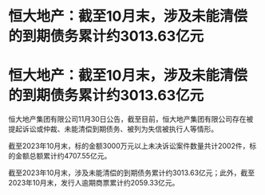 # 恒大地产：截至10月末，涉及未能清偿的到期债务累计约3013.63亿元

# 恒大地产：截至10月末，涉及未能清偿的到期债务累计约3013.63亿元

恒大地产集团有限公司11月30日公告，截至目前，恒大地产集团有限公司存在被提起诉讼或仲裁、未能清偿到期债务、被列为失信被执行人等情形。

截至2023年10月末，标的金额3000万元以上未决诉讼案件数量共计2002件，标的金额总额累计约4707.55亿元。

截至2023年10月末，涉及未能清偿的到期债务累计约3013.63亿元；此外，截至2023年10月末，发行人逾期商票累计约2059.33亿元。

